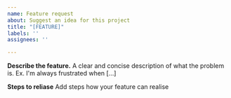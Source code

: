 ```yaml
---
name: Feature request
about: Suggest an idea for this project
title: "[FEATURE]"
labels: ''
assignees: ''

---
```


**Describe the feature.**
A clear and concise description of what the problem is. Ex. I'm always frustrated when [...]

**Steps to reliase**
Add steps how your feature can realise
